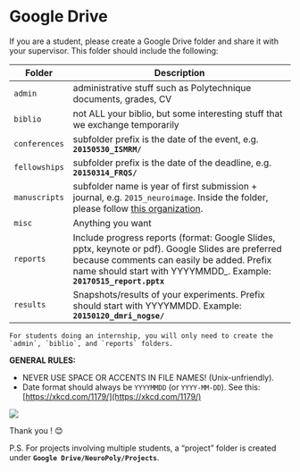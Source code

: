 # Google Drive

If you are a student, please create a Google Drive folder and share it with your supervisor. This folder should include the following:

| Folder        | Description                                                                                                                                                                                                                                                                                                                                                                                                                                                                                                                                                              |
| ------------- | ------------------------------------------------------------------------------------------------------------------------------------------------------------------------------------------------------------------------------------------------------------------------------------------------------------------------------------------------------------------------------------------------------------------------------------------------------------------------------------------------------------------------------------------------------------------------ |
| `admin`       | administrative stuff such as Polytechnique documents, grades, CV                                                                                                                                                                                                                                                                                                                                                                                                                                                                                                         |
| `biblio`      | not ALL your biblio, but some interesting stuff that we exchange temporarily                                                                                                                                                                                                                                                                                                                                                                                                                                                                                             |
| `conferences` | subfolder prefix is the date of the event, e.g. **`20150530_ISMRM/`**                                                                                                                                                                                                                                                                                                                                                                                                                                                                                                    |
| `fellowships` | subfolder prefix is the date of the deadline, e.g. **`20150314_FRQS/`**                                                                                                                                                                                                                                                                                                                                                                                                                                                                                                  |
| `manuscripts` | subfolder name is year of first submission + journal, e.g. `2015_neuroimage`. Inside the folder, please follow [this organization](https://intranet.neuro.polymtl.ca/writing-articles.html#organizing-folders). |
| `misc`        | Anything you want                                                                                                                                                                                                                                                                                                                                                                                                                                                                                                                                                        |
| `reports`     | Include progress reports (format: Google Slides, pptx, keynote or pdf). Google Slides are preferred because comments can easily be added. Prefix name should start with YYYYMMDD\_. Example: **`20170515_report.pptx`**                                                                                                                                                                                                                                                                                                                                                  |
| `results`     | Snapshots/results of your experiments. Prefix should start with YYYYMMDD. Example: **`20150120_dmri_nogse/`**                                                                                                                                                                                                                                                                                                                                                                                                                                                            |

```{note}
For students doing an internship, you will only need to create the `admin`, `biblio`, and `reports` folders.
```

**GENERAL RULES:**

* NEVER USE SPACE OR ACCENTS IN FILE NAMES! (Unix-unfriendly).
* Date format should always be `YYYYMMDD` (or `YYYY-MM-DD`). See this: [https://xkcd.com/1179/](https://xkcd.com/1179/)

![](../.gitbook/assets/psa.png)

Thank you ! 😊

P.S. For projects involving multiple students, a “project” folder is created under **`Google Drive/NeuroPoly/Projects`**.
